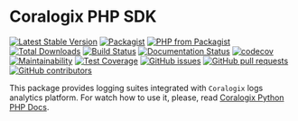 # Coralogix PHP SDK


[![Latest Stable Version](https://img.shields.io/packagist/v/coralogix/logger.svg)](https://packagist.org/packages/coralogix/logger)
[![Packagist](https://img.shields.io/packagist/l/coralogix/logger.svg)](https://raw.githubusercontent.com/coralogix/php-coralogix-sdk/master/LICENSE)
[![PHP from Packagist](https://img.shields.io/packagist/php-v/coralogix/logger.svg)](https://packagist.org/packages/coralogix/logger)
[![Total Downloads](https://img.shields.io/packagist/dt/coralogix/logger.svg)](https://packagist.org/packages/coralogix/logger)
[![Build Status](https://travis-ci.org/coralogix/php-coralogix-sdk.svg?branch=master)](https://travis-ci.org/coralogix/php-coralogix-sdk)
[![Documentation Status](https://readthedocs.org/projects/php-coralogix-sdk/badge/?version=latest)](https://php-coralogix-sdk.readthedocs.io/en/latest/)
[![codecov](https://codecov.io/gh/coralogix/php-coralogix-sdk/branch/master/graph/badge.svg)](https://codecov.io/gh/coralogix/php-coralogix-sdk)
[![Maintainability](https://api.codeclimate.com/v1/badges/e3da3b2840b226e5b0d6/maintainability)](https://codeclimate.com/github/coralogix/php-coralogix-sdk/maintainability)
[![Test Coverage](https://api.codeclimate.com/v1/badges/e3da3b2840b226e5b0d6/test_coverage)](https://codeclimate.com/github/coralogix/php-coralogix-sdk/test_coverage)
[![GitHub issues](https://img.shields.io/github/issues/coralogix/php-coralogix-sdk.svg)](https://github.com/coralogix/php-coralogix-sdk/issues)
[![GitHub pull requests](https://img.shields.io/github/issues-pr/coralogix/php-coralogix-sdk.svg)](https://github.com/coralogix/php-coralogix-sdk/pulls)
[![GitHub contributors](https://img.shields.io/github/contributors/coralogix/php-coralogix-sdk.svg)](https://github.com/coralogix/php-coralogix-sdk/graphs/contributors)

This package provides logging suites integrated with `Coralogix` logs analytics platform.
For watch how to use it, please, read [Coralogix Python PHP Docs](https://php-coralogix-sdk.readthedocs.io/en/latest/).